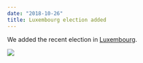 ```yaml
---
date: "2018-10-26"
title: Luxembourg election added
---
```


We added the recent election in [Luxembourg](http://www.parlgov.org/explore/lux/election/2018-10-14/).

![](/images/parliament-european-union.jpg)
